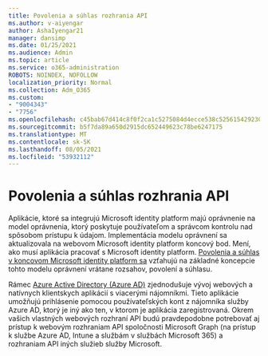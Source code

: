 ```yaml
---
title: Povolenia a súhlas rozhrania API
ms.author: v-aiyengar
author: AshaIyengar21
manager: dansimp
ms.date: 01/25/2021
ms.audience: Admin
ms.topic: article
ms.service: o365-administration
ROBOTS: NOINDEX, NOFOLLOW
localization_priority: Normal
ms.collection: Adm_O365
ms.custom:
- "9004343"
- "7756"
ms.openlocfilehash: c45bab67d414c8f0f2ca1c5275084d4ecce538c5256154292302080ba5bd8175
ms.sourcegitcommit: b5f7da89a650d2915dc652449623c78be6247175
ms.translationtype: MT
ms.contentlocale: sk-SK
ms.lasthandoff: 08/05/2021
ms.locfileid: "53932112"
---
```

# <a name="api-permissions-and-consent"></a>Povolenia a súhlas rozhrania API

Aplikácie, ktoré sa integrujú Microsoft identity platform majú oprávnenie na model oprávnenia, ktorý poskytuje používateľom a správcom kontrolu nad spôsobom prístupu k údajom. Implementácia modelu oprávnení sa aktualizovala na webovom Microsoft identity platform koncový bod. Mení, ako musí aplikácia pracovať s Microsoft identity platform. [Povolenia a súhlas v koncovom Microsoft identity platform sa](https://docs.microsoft.com/azure/active-directory/develop/v2-permissions-and-consent) vzťahujú na základné koncepcie tohto modelu oprávnení vrátane rozsahov, povolení a súhlasu.

Rámec [Azure Active Directory (Azure AD)](https://docs.microsoft.com/azure/active-directory/develop/consent-framework) zjednodušuje vývoj webových a natívnych klientskych aplikácií s viacerými nájomníkmi. Tieto aplikácie umožňujú prihlásenie pomocou používateľských kont z nájomníka služby Azure AD, ktorý je iný ako ten, v ktorom je aplikácia zaregistrovaná. Okrem vašich vlastných webových rozhraní API budú pravdepodobne potrebovať aj prístup k webovým rozhraniam API spoločnosti Microsoft Graph (na prístup k službe Azure AD, Intune a službám v službách Microsoft 365) a rozhraniam API iných služieb služby Microsoft.

